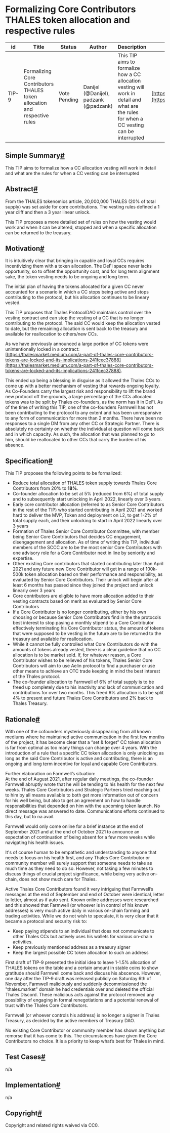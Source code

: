 Formalizing Core Contributors THALES token allocation and respective rules
==========================================================================

| id  | Title | Status | Author | Description | Discussions to | Created |
| --- | --- | --- | --- | --- | --- | --- |
| TIP-9 | Formalizing Core Contributors THALES token allocation and respective rules | Vote Pending | Danijel (@Danijel), padzank (@padzank) | This TIP aims to formalize how a CC allocation vesting will work in detail and what are the rules for when a CC vesting can be interrupted | [https://research.thales.io](https://research.thales.io) | 2021-11-04 |

Simple Summary[#](#simple-summary "Direct link to heading")
-----------------------------------------------------------

This TIP aims to formalize how a CC allocation vesting will work in detail and what are the rules for when a CC vesting can be interrupted

Abstract[#](#abstract "Direct link to heading")
-----------------------------------------------

From the THALES tokenomics article, 20,000,000 THALES (20% of total supply) was set aside for core contributions. The vesting rules defined a 1 year cliff and then a 3 year linear unlock.

This TIP proposes a more detailed set of rules on how the vesting would work and when it can be altered, stopped and when a specific allocation can be returned to the treasury.

Motivation[#](#motivation "Direct link to heading")
---------------------------------------------------

It is intuitively clear that bringing in capable and loyal CCs requires incentivizing them with a token allocation. The DeFi space never lacks opportunity, so to offset the opportunity cost, and for long term alignment sake, the token vesting needs to be ongoing and long term.

The initial plan of having the tokens allocated for a given CC never accounted for a scenario in which a CC stops being active and stops contributing to the protocol, but his allocation continues to be lineary vested.

This TIP proposes that Thales ProtocolDAO maintains control over the vesting contract and can stop the vesting of a CC that is no longer contributing to the protocol. The said CC would keep the allocation vested to date, but the remaining allocation is sent back to the treasury and available for reallocation to others/new CCs.

As we have previously announced a large portion of CC tokens were unintentionally locked in a contract:  
[https://thalesmarket.medium.com/a-part-of-thales-core-contributors-tokens-are-locked-and-its-implications-241fcec37888](https://thalesmarket.medium.com/a-part-of-thales-core-contributors-tokens-are-locked-and-its-implications-241fcec37888).

This ended up being a blessing in disguise as it allowed the Thales CCs to come up with a better mechanism of vesting that rewards ongoing loyalty. As Co-Founders carry the largest risk and responsibility to lift the brand new protocol off the grounds, a large percentage of the CCs allocated tokens was to be split by Thales co-founders, as the norm has it in DeFi. As of the time of writing this TIP, one of the co-founders Farmwell has not been contributing to the protocol to any extent and has been unresponsive to any form of communication for more than 2 months. There have been no responses to a single DM from any other CC or Strategic Partner. There is absolutely no certainty on whether the individual at question will come back and in which capacity. As such, the allocation that was planned to go to him, should be reallocated to other CCs that carry the burden of his absence.

Specification[#](#specification "Direct link to heading")
---------------------------------------------------------

This TIP proposes the following points to be formalized:

* Reduce total allocation of THALES token supply towards Thales Core Contributors from 20% to **18%**.
* Co-founder allocation to be set at 5% (reduced from 6%) of total supply and to subsequently start unlocking in April 2022, linearly over 3 years.
* Early core contributor allocation (referred to as Senior Core Contributors in the rest of the TIP) who started contributing in April 2021 and worked hard to deliver the MVP, Token and deployment on L2, to get 1-2% of total supply each, and their unlocking to start in April 2022 linearly over 3 years
* Formation of Thales Senior Core Contributor Committee, with member being Senior Core Contributors that decides CC engagement, disengagement and allocation. As of time of writing this TIP, individual members of the SCCC are to be the most senior Core Contributors with one advisory role for a Core Contributor next in line by seniority and expertise.
* Other existing Core contributors that started contributing later than April 2021 and any future new Core Contributor will get in a range of 100k-500k token allocation based on their performance and responsibility, as evaluated by Senior Core Contributors. Their unlock will begin after at least 6 months has passed since they joined the project and unlock linearly over 3 years
* Core contributors are eligible to have more allocation added to their vesting contracts based on merit as evaluated by Senior Core Contributors
* If a Core Contributor is no longer contributing, either by his own choosing or because Senior Core Contributors find in the the protocols best interest to stop paying a monthly stipend to a Core Contributor effectively terminating his Core Contributor status, the amount of tokens that were supposed to be vesting in the future are to be returned to the treasury and available for reallocation.
* While it cannot be fully controlled what Core Contributors do with the amounts of tokens already vested, there is a clear guideline that no CC allocation is to be market sold. If, for whatever reason, a Core Contributor wishes to be relieved of his tokens, Thales Senior Core Contributors will aim to use Aelin protocol to find a purchaser or use other means to achieve an OTC trade keeping in mind the best interest of the Thales protocol.
* The co-founder allocation to Farmwell of 6% of total supply is to be freed up completely due to his inactivity and lack of communication and contributions for over two months. This freed 6% allocation is to be split 4% to present and future Thales Core Contributors and 2% back to Thales Treasury.

Rationale[#](#rationale "Direct link to heading")
-------------------------------------------------

With one of the cofounders mysteriously disappearing from all known mediums where he maintained active communication in the first few months of the project, it has become clear that a “set & forget” CC token allocation is far from optimal as too many things can change over 4 years. With the introduction of a rule that a specific CC token allocation is only unlocking as long as the said Core Contributor is active and contributing, there is an ongoing and long term incentive for loyal and capable Core Contributors.

Further elaboration on Farmwell’s situation:  
At the end of August 2021, after regular daily meetings, the co-founder Farmwell abruptly wrote that he will be tending to his health for the next few weeks. Thales Core Contributors and Strategic Partners tried reaching out to him by all means available to both get more information out of concern for his well being, but also to get an agreement on how to handle responsibilities that depended on him with the upcoming token launch. No direct message was answered to date. Communications efforts continued to this day, but to na avail.

Farmwell would only come online for a brief instance at the end of September 2021 and at the end of October 2021 to announce an expectation of continuation of being absent for a few more weeks while navigating his health issues.

It's of course human to be empathetic and understanding to anyone that needs to focus on his health first, and any Thales Core Contributor or community member will surely support that someone needs to take as much time as they need to do so. However, not taking a few minutes to discuss things of crucial project significance, while being very active on-chain, does not show much care for Thales.

Active Thales Core Contributors found it very intriguing that Farmwell’s messages at the end of September and end of October were identical, letter to letter, almost as if auto sent. Known online addresses were researched and this showed that Farmwell (or whoever is in control of his known addresses) is very much active daily in various on-chain farming and trading activities. While we do not wish to speculate, it is very clear that it became a protocol and security risk to:

* Keep paying stipends to an individual that does not communicate to other Thales CCs but actively uses his wallets for various on-chain activities.
* Keep previously mentioned address as a treasury signer
* Keep the largest possible CC token allocation to such an address  

First draft of TIP-9 presented the initial idea to leave 1-1.5% allocation of THALES tokens on the table and a certain amount in stable coins to show gratitude should Farmwell come back and discuss his abscence. However, one day after the TIP-9 draft was released publicly on Saturday 6th of November, Farmwell maliciously and suddenly decommissioned the "thales.market" domain he had credentials over and deleted the official Thales Discord. These malicious acts against the protocol removed any possibility of engaging in formal renegotiations and a potential renewal of trust with the Thales Core Contributors.  

Farmwell (or whoever controls his address) is no longer a signer in Thales Treasury, as decided by the active members of Treasury DAO.  

No existing Core Contributor or community member has shown anything but remorse that it has come to this. The circumstances have given the Core Contributors no choice. It is a priority to keep what’s best for Thales in mind.  

Test Cases[#](#test-cases "Direct link to heading")
---------------------------------------------------

n/a

Implementation[#](#implementation "Direct link to heading")
-----------------------------------------------------------

n/a

Copyright[#](#copyright "Direct link to heading")
-------------------------------------------------

Copyright and related rights waived via CC0.

